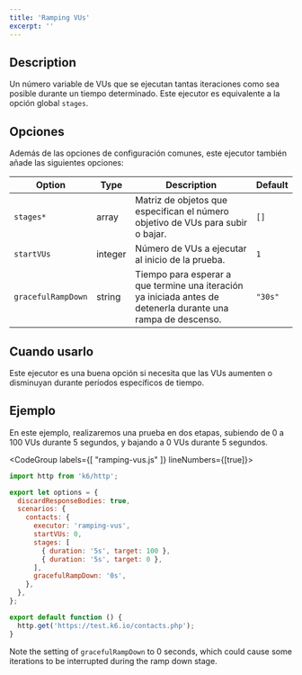 ```yaml
---
title: 'Ramping VUs'
excerpt: ''
---
```


## Description

Un número variable de VUs que se ejecutan tantas iteraciones como sea posible durante un tiempo determinado. Este ejecutor es equivalente a la opción global `stages`.

## Opciones

Además de las opciones de configuración comunes, este ejecutor también añade las siguientes opciones:

| Option             | Type    | Description                                                                                    | Default |
| ------------------ | ------- | ---------------------------------------------------------------------------------------------- | ------- |
| `stages*`          | array   | Matriz de objetos que especifican el número objetivo de VUs para subir o bajar.                  | `[]`    |
| `startVUs`         | integer | Número de VUs a ejecutar al inicio de la prueba.                                                            | `1`     |
| `gracefulRampDown` | string  | Tiempo para esperar a que termine una iteración ya iniciada antes de detenerla durante una rampa de descenso. | `"30s"` |

## Cuando usarlo

Este ejecutor es una buena opción si necesita que las VUs aumenten o disminuyan durante períodos específicos de tiempo.

## Ejemplo

En este ejemplo, realizaremos una prueba en dos etapas, subiendo de 0 a 100 VUs durante 5 segundos, y bajando a 0 VUs durante 5 segundos.

<CodeGroup labels={[ "ramping-vus.js" ]} lineNumbers={[true]}>

```javascript
import http from 'k6/http';

export let options = {
  discardResponseBodies: true,
  scenarios: {
    contacts: {
      executor: 'ramping-vus',
      startVUs: 0,
      stages: [
        { duration: '5s', target: 100 },
        { duration: '5s', target: 0 },
      ],
      gracefulRampDown: '0s',
    },
  },
};

export default function () {
  http.get('https://test.k6.io/contacts.php');
}
```

</CodeGroup>

Note the setting of `gracefulRampDown` to 0 seconds, which could cause some iterations to be
interrupted during the ramp down stage.
